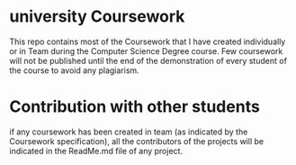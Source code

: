 # university Coursework

This repo contains most of the Coursework that I have created individually or in Team during the Computer Science Degree course. 
Few coursework will not be published until the end of the demonstration of every student of the course to avoid  any plagiarism.

# Contribution with other students

if any coursework has been created in team (as indicated by the Coursework specification), all the contributors of the projects will be indicated 
in the ReadMe.md file of any project. 
